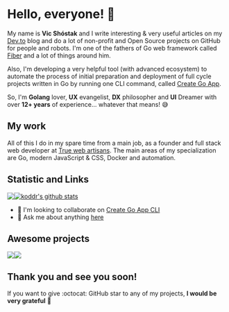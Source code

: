 # Hello, everyone! 👋

My name is **Vic Shóstak** and I write interesting & very useful articles on my [Dev.to](https://dev.to/koddr) blog and do a lot of non-profit and Open Source projects on GitHub for people and robots. I'm one of the fathers of Go web framework called [Fiber](https://github.com/gofiber/fiber) and a lot of things around him.

Also, I'm developing a very helpful tool (with advanced ecosystem) to automate the process of initial preparation and deployment of full cycle projects written in Go by running one CLI command, called [Create Go App](https://github.com/create-go-app/cli).

So, I'm **Golang** lover, **UX** evangelist, **DX** philosopher and **UI** Dreamer with over **12+ years** of experience... whatever that means! 😅

## My work

All of this I do in my spare time from a main job, as a founder and full stack web developer at [True web artisans](https://1wa.co/). The main areas of my specialization are Go, modern JavaScript & CSS, Docker and automation.

## Statistic and Links

<a href="https://github.com/koddr"><img align="center" src="https://github-readme-stats.vercel.app/api/top-langs/?username=koddr&theme=onedark&hide=css,vue" /></a><a href="https://github.com/koddr"><img align="center" src="https://github-readme-stats.vercel.app/api?username=koddr&show_icons=true&theme=onedark&line_height=27" alt="koddr's github stats" /></a>

- 👯 I'm looking to collaborate on [Create Go App CLI](https://github.com/create-go-app/cli)
- 💬 Ask me about anything [here](https://github.com/koddr/koddr/issues)

## Awesome projects

<a href="https://github.com/gofiber/fiber"><img align="center" src="https://github-readme-stats.vercel.app/api/pin/?username=gofiber&repo=fiber&theme=onedark" /></a><a href="https://github.com/create-go-app/cli"><img align="center" src="https://github-readme-stats.vercel.app/api/pin/?username=create-go-app&repo=cli&theme=onedark" /></a>

## Thank you and see you soon!

If you want to give :octocat: GitHub star to any of my projects, **I would be very grateful** 🥰
